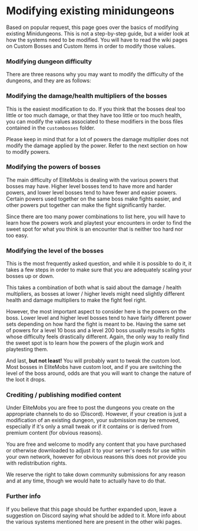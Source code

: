 # Modifying existing minidungeons

Based on popular request, this page goes over the basics of modifying existing Minidungeons. This is not a step-by-step guide, but a wider look at how the systems need to be modified. You will have to read the wiki pages on Custom Bosses and Custom Items in order to modify those values.

### Modifying dungeon difficulty

There are three reasons why you may want to modify the difficulty of the dungeons, and they are as follows:

### Modifying the damage/health multipliers of the bosses

This is the easiest modification to do. If you think that the bosses deal too little or too much damage, or that they have too little or too much health, you can modify the values associated to these modifiers in the boss files contained in the `custombosses` folder.

Please keep in mind that for a lot of powers the damage multiplier does not modify the damage applied by the power. Refer to the next section on how to modify powers.

### Modifying the powers of bosses

The main difficulty of EliteMobs is dealing with the various powers that bosses may have. Higher level bosses tend to have more and harder powers, and lower level bosses tend to have fewer and easier powers. Certain powers used together on the same boss make fights easier, and other powers put together can make the fight significantly harder.

Since there are too many power combinations to list here, you will have to learn how the powers work and playtest your encounters in order to find the sweet spot for what you think is an encounter that is neither too hard nor too easy.

### Modifying the level of the bosses

This is the most frequently asked question, and while it is possible to do it, it takes a few steps in order to make sure that you are adequately scaling your bosses up or down.

This takes a combination of both what is said about the damage / health multipliers, as bosses at lower / higher levels might need slightly different health and damage multipliers to make the fight feel right.

However, the most important aspect to consider here is the powers on the boss. Lower level and higher level bosses tend to have fairly different power sets depending on how hard the fight is meant to be. Having the same set of powers for a level 10 boss and a level 200 boss usually results in fights whose difficulty feels drastically different. Again, the only way to really find the sweet spot is to learn how the powers of the plugin work and playtesting them.

And last, **but not least!** You will probably want to tweak the custom loot. Most bosses in EliteMobs have custom loot, and if you are switching the level of the boss around, odds are that you will want to change the nature of the loot it drops.

### Crediting / publishing modified content

Under EliteMobs you are free to post the dungeons you create on the appropriate channels to do so (Discord). However, if your creation is just a modification of an existing dungeon, your submission may be removed, especially if it's only a small tweak or if it contains or is derived from premium content (for obvious reasons).

You are free and welcome to modify any content that you have purchased or otherwise downloaded to adjust it to your server's needs for use within your own network, however for obvious reasons this does not provide you with redistribution rights.

We reserve the right to take down community submissions for any reason and at any time, though we would hate to actually have to do that.

### Further info

If you believe that this page should be further expanded upon, leave a suggestion on Discord saying what should be added to it. More info about the various systems mentioned here are present in the other wiki pages.